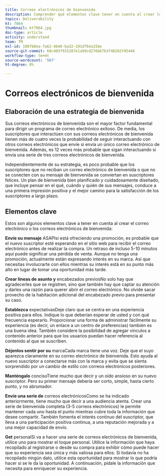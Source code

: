 ```yaml
---
title: Correos electrónicos de bienvenida
description: Comprender qué elementos clave tener en cuenta al crear los correos electrónicos de bienvenida.
topics: Deliverability
kt: 7064
thumbnail: kt7064.jpg
doc-type: article
activity: understand
team: TM
exl-id: 1007b0ea-7a62-4b46-ba32-191df64a15be
source-git-commit: 68c403f915287e1a50cd276b67b3f48202f45446
workflow-type: tm+mt
source-wordcount: '567'
ht-degree: 0%

---
```


# Correos electrónicos de bienvenida

## Elaboración de una estrategia de bienvenida

Sus correos electrónicos de bienvenida son el mayor factor fundamental para dirigir un programa de correo electrónico exitoso. De media, los suscriptores que interactúen con sus correos electrónicos de bienvenida tienen más de cuatro veces la probabilidad de seguir interactuando con otros correos electrónicos que envíe si envía un único correo electrónico de bienvenida. Además, es 12 veces más probable que sigan interactuando si envía una serie de tres correos electrónicos de bienvenida.

Independientemente de su estrategia, es poco probable que los suscriptores que no reciban un correo electrónico de bienvenida o que no se conecten con su mensaje de bienvenida se conviertan en suscriptores felices. Un plan de bienvenida bien planificado y cuidadosamente diseñado, que incluye pensar en el qué, cuándo y quién de sus mensajes, conduce a una primera impresión positiva y el mejor camino para la satisfacción de los suscriptores a largo plazo.

## Elementos clave

Estos son algunos elementos clave a tener en cuenta al crear el correo electrónico o los correos electrónicos de bienvenida:

**Envíe su mensaje**
ASAPIsi está ofreciendo una promoción, es probable que el nuevo suscriptor esté esperando en el sitio web para recibir el correo electrónico antes de realizar la compra. Un retraso de incluso 5-10 minutos aquí puede significar una pérdida de venta. Aunque no tenga una promoción, actualmente están expresando interés en su marca. Así que necesitas involucrarte con ellos mientras su interés está en su punto más alto en lugar de tomar una oportunidad más tarde.

**Crear líneas de asunto y**
encabezados previosNo solo hay que agradecerles que se registren, sino que también hay que captar su atención y darles una razón para querer abrir el correo electrónico. No olvide sacar provecho de la habitación adicional del encabezado previo para presentar su caso.

**Establezca**
expectativasDeje claro que se centra en una experiencia positiva para ellos. Indique lo que deberían esperar de usted y con qué frecuencia esperarlo. Proporcionar una forma de administrar fácilmente su experiencia (es decir, un enlace a un centro de preferencias) también es una buena idea. También considere la posibilidad de agregar vínculos a contenido anterior para que los usuarios puedan hacer referencia al contenido al que se suscriben.

**Déjenlos sentir por su**
marcaCada marca tiene una voz. Deje que el suyo aparezca claramente en su correo electrónico de bienvenida. Esto ayuda al nuevo suscriptor a conectarse más con la marca y evita que se sienta sorprendido por un cambio de estilo con correos electrónicos posteriores.

**Manténgalo**
concisoTiene mucho que decir y un oído ansioso en su nuevo suscriptor. Pero su primer mensaje debería ser corto, simple, hasta cierto punto, y no abrumador.

**Envíe una serie de**
correos electrónicosComo se ha indicado anteriormente, tiene mucho que decir a una audiencia atenta. Crear una serie de bienvenida completa (3-5 correos electrónicos) le permite mantener cada uno hasta el punto mientras cubre toda la información que desee compartir. También fomenta el interés continuo del suscriptor, que lleva a una participación positiva continua, a una reputación mejorada y a una mejor capacidad de envío.

**Get**
personalSi va a hacer una serie de correos electrónicos de bienvenida, utilice uno para mostrar el toque personal. Utilice la información que haya recopilado al registrarse o desde su compra para exhibir cómo puede hacer que su experiencia sea única y más valiosa para ellos. Si todavía no ha recopilado ningún dato, utilice esta oportunidad para mostrar lo que podría hacer si se le da la oportunidad. A continuación, pídale la información que necesita para enriquecer su experiencia.
